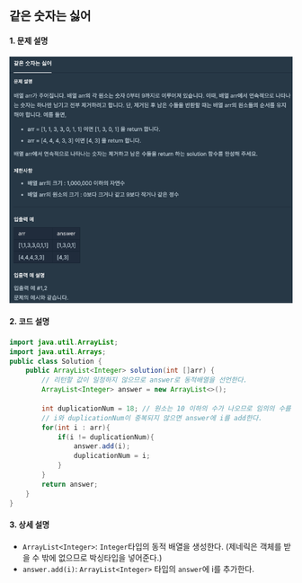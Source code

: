 ## 같은 숫자는 싫어
#### 1. 문제 설명
<img src="../../../img/siwon/same-num-hate.png">

#### 2. 코드 설명
```java
import java.util.ArrayList;
import java.util.Arrays;
public class Solution {
    public ArrayList<Integer> solution(int []arr) {
        // 리턴할 값이 일정하지 않으므로 answer로 동적배열을 선언한다.
        ArrayList<Integer> answer = new ArrayList<>();

        int duplicationNum = 18; // 원소는 10 이하의 수가 나오므로 임의의 수를 지정
        // i와 duplicationNum이 중복되지 않으면 answer에 i를 add한다.
        for(int i : arr){
            if(i != duplicationNum){
                answer.add(i);
                duplicationNum = i;
            }
        }
        return answer;
    }
}
```
#### 3. 상세 설명
- `ArrayList<Integer>`: `Integer`타입의 동적 배열을 생성한다. (제네릭은 객체를 받을 수 밖에 없으므로 박싱타입을 넣어준다.)
- `answer.add(i)`: `ArrayList<Integer>` 타입의 `answer`에 i를 추가한다.